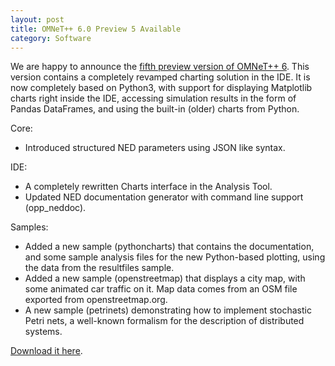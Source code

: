 ```yaml
---
layout: post
title: OMNeT++ 6.0 Preview 5 Available
category: Software
---
```

We are happy to announce the [fifth preview version of OMNeT++ 6](/download/preview).
This version contains a completely revamped charting solution in the IDE. It is
now completely based on Python3, with support for displaying Matplotlib charts
right inside the IDE, accessing simulation results in the form of Pandas DataFrames,
and using the built-in (older) charts from Python.

<!--more-->

Core:

- Introduced structured NED parameters using JSON like syntax.

IDE:

- A completely rewritten Charts interface in the Analysis Tool.
- Updated NED documentation generator with command line support (opp_neddoc).

Samples:

- Added a new sample (pythoncharts) that contains the documentation, and some sample analysis files for the new Python-based plotting, using the data from the resultfiles sample.
- Added a new sample (openstreetmap) that displays a city map, with some animated car traffic on it. Map data comes from an OSM file exported from openstreetmap.org.
- A new sample (petrinets) demonstrating how to implement stochastic Petri nets, a well-known formalism for the description of distributed systems.

[Download it here](/download/preview).

